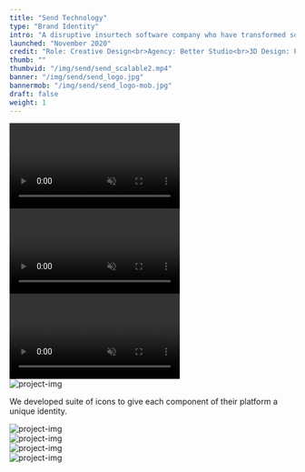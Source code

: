 ```yaml
---
title: "Send Technology"
type: "Brand Identity"
intro: "A disruptive insurtech software company who have transformed some of the biggest names in insurance. The challenge was to create a brand that would feel fresh & intriguing whilst feeling at home in the corporate world of insurance. We did this by creating a fluid brand device which reflects the composable and flexible nature of the Send Insurance Platform."
launched: "November 2020"
credit: "Role: Creative Design<br>Agency: Better Studio<br>3D Design: Pierre Emperador"
thumb: ""
thumbvid: "/img/send/send_scalable2.mp4"
banner: "/img/send/send_logo.jpg"
bannermob: "/img/send/send_logo-mob.jpg"
draft: false
weight: 1
---
```

<div class="row">
    <div class="col-xs-12">
        <video src="/img/send/send_modular.mp4" alt="project-img" class="project-img" loop autoplay muted>
    </div>
</div>
<div class="row">
    <div class="col-xs-12">
        <video src="/img/send/send_ad.mp4" alt="project-img" class="project-img" loop autoplay muted>
    </div>
</div>
<div class="row">
    <div class="col-xs-12">
        <video src="/img/send/send_ad_2.mp4" alt="project-img" class="project-img" loop autoplay muted>
    </div>
</div>
<div class="row">
    <div class="col-xs-12">
        <picture>
            <source media="(max-width: 767px)" srcset="/img/send/send_icons-mob.jpg">
            <source media="(min-width: 768px)" srcset="/img/send/send_icons.jpg">
            <img src="/img/send/send_icons.jpg" alt="project-img" class="project-img">
        </picture>
    </div>
</div>
<div class="row work-detail-container">
    <div class="col-xs-12">
        <p class="work-detail">
            We developed suite of icons to give each component of their platform a unique identity.
        </p>
    </div>
</div>
<div class="row">
    <div class="col-xs-12">
        <picture>
            <source media="(max-width: 767px)" srcset="/img/send/send_businesscards-mob.jpg">
            <source media="(min-width: 768px)" srcset="/img/send/send_businesscards.jpg">
            <img src="/img/send/send_businesscards.jpg" alt="project-img" class="project-img">
        </picture>
    </div>
</div>
<div class="row">
    <div class="col-xs-12">
        <picture>
            <source media="(max-width: 767px)" srcset="/img/send/send_stationery-mob.jpg">
            <source media="(min-width: 768px)" srcset="/img/send/send_stationery.jpg">
            <img src="/img/send/send_stationery.jpg" alt="project-img" class="project-img">
        </picture>
    </div>
</div>
<div class="row end-xs">
    <div class="col-xs-12 col-sm-8">
        <picture>
            <source media="(max-width: 767px)" srcset="/img/send/send_cap-mob.jpg">
            <source media="(min-width: 768px)" srcset="/img/send/send_cap.jpg">
            <img src="/img/send/send_cap.jpg" alt="project-img" class="project-img">
        </picture>
    </div>
</div>
<div class="row">
    <div class="col-xs-12 col-sm-8">
        <picture>
            <source media="(max-width: 767px)" srcset="/img/send/send_usb-mob.jpg">
            <source media="(min-width: 768px)" srcset="/img/send/send_usb.jpg">
            <img src="/img/send/send_usb.jpg" alt="project-img" class="project-img">
        </picture>
    </div>
</div>

